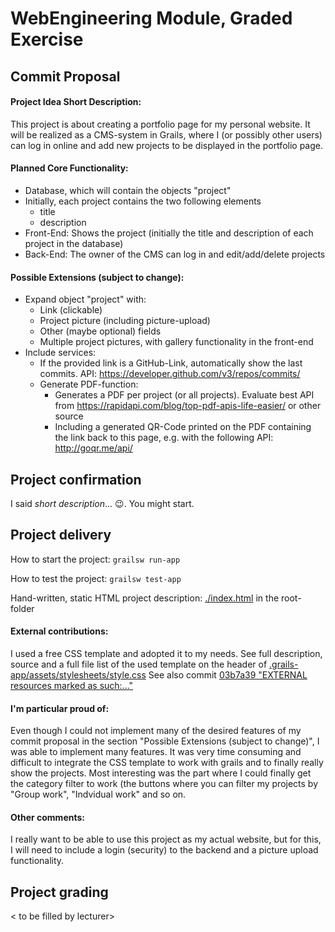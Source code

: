 # WebEngineering Module, Graded Exercise

## Commit Proposal

#### Project Idea Short Description: 

This project is about creating a portfolio page for my personal website. It will be realized as a CMS-system in Grails, where I (or possibly other users) can log in online and add new projects to be displayed in the portfolio page.

#### Planned Core Functionality:

- Database, which will contain the objects "project"
- Initially, each project contains the two following elements
  - title
  - description
- Front-End: Shows the project (initially the title and description of each project in the database)
- Back-End: The owner of the CMS can log in and edit/add/delete projects

#### Possible Extensions (subject to change):

- Expand object "project" with:
  - Link (clickable)
  - Project picture (including picture-upload)
  - Other (maybe optional) fields
  - Multiple project pictures, with gallery functionality in the front-end
- Include services:
  - If the provided link is a GitHub-Link, automatically show the last commits. API: https://developer.github.com/v3/repos/commits/
  - Generate PDF-function:
    - Generates a PDF per project (or all projects). Evaluate best API from https://rapidapi.com/blog/top-pdf-apis-life-easier/ or other source
    - Including a generated QR-Code printed on the PDF containing the link back to this page, e.g. with the following API: http://goqr.me/api/


## Project confirmation

I said _short description_... :wink:. You might start.

## Project delivery <to be filled by student>

How to start the project: `grailsw run-app`

How to test the project:  `grailsw test-app`

Hand-written, static HTML 
project description:      [./index.html](./index.html) in the root-folder

#### External contributions:
I used a free CSS template and adopted it to my needs. See full description, source and a full file list of the used template on the
header of [.grails-app/assets/stylesheets/style.css](https://github.com/WebEngineering-FHNW/hs19-cr-webec-ge-AndiSwiss/blob/master/grails-app/assets/stylesheets/style.css)
See also commit [03b7a39 "EXTERNAL resources marked as such:..."](https://github.com/WebEngineering-FHNW/hs19-cr-webec-ge-AndiSwiss/commit/03b7a39805f1721970e458a655b4b539598830dc)


#### I'm particular proud of:
Even though I could not implement many of the desired features of my commit proposal in the section "Possible Extensions (subject to change)", I was able to 
implement many features. It was very time consuming and difficult to integrate the CSS template to work with grails and to finally really show the projects.
Most interesting was the part where I could finally get the category filter to work (the buttons where you can filter my projects by "Group work", "Indvidual work" and so on.

#### Other comments:
I really want to be able to use this project as my actual website, but for this, I will need to include a login (security) to the backend and a picture upload functionality.


## Project grading 

< to be filled by lecturer>
